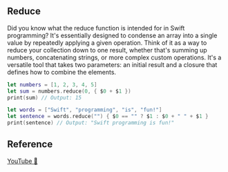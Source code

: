 ## Reduce

Did you know what the reduce function is intended for in Swift programming? It's essentially designed to condense an array into a single value by repeatedly applying a given operation. Think of it as a way to reduce your collection down to one result, whether that's summing up numbers, concatenating strings, or more complex custom operations. It's a versatile tool that takes two parameters: an initial result and a closure that defines how to combine the elements.

```swift
let numbers = [1, 2, 3, 4, 5]
let sum = numbers.reduce(0, { $0 + $1 })
print(sum) // Output: 15

let words = ["Swift", "programming", "is", "fun!"]
let sentence = words.reduce("") { $0 == "" ? $1 : $0 + " " + $1 }
print(sentence) // Output: "Swift programming is fun!"
```

## Reference

[YouTube 👀](https://youtube.com/shorts/ney000Xr_QY?feature=share)